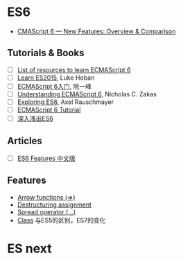 # ES6
- [CMAScript 6 — New Features: Overview & Comparison](http://es6-features.org/)

## Tutorials & Books
- [ ] [List of resources to learn ECMAScript 6](https://github.com/ericdouglas/ES6-Learning)
- [ ] [Learn ES2015](https://babeljs.io/docs/learn-es2015/), Luke Hoban
- [ ] [ECMAScript 6入门](http://es6.ruanyifeng.com/),  阮一峰
- [ ] [Understanding ECMAScript 6](https://leanpub.com/understandinges6/), Nicholas C. Zakas
- [ ] [Exploring ES6](http://exploringjs.com/es6/), Axel Rauschmayer
- [ ] [ECMAScript 6 Tutorial](https://ccoenraets.github.io/es6-tutorial/)
- [ ] [深入浅出ES6](http://www.infoq.com/cn/minibooks/ES6-in-Depth)

## Articles
- [ ] [ES6 Features 中文版](https://github.com/ES-CN/es6features)

## Features
- [Arrow functions (=>)](https://developer.mozilla.org/en-US/docs/Web/JavaScript/Reference/Functions/Arrow_functions)
- [Destructuring assignment](https://developer.mozilla.org/en-US/docs/Web/JavaScript/Reference/Operators/Destructuring_assignment)
- [Spread operator (...)](https://developer.mozilla.org/en-US/docs/Web/JavaScript/Reference/Operators/Spread_operator)
- [Class](http://es6.ruanyifeng.com/#docs/class) 与ES5的区别，ES7的变化

# ES next

